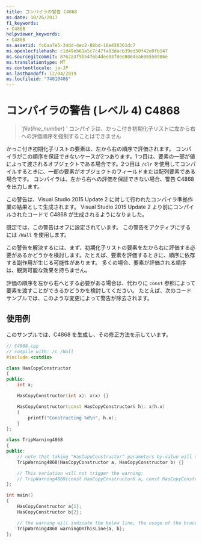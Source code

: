 ```yaml
---
title: コンパイラの警告 C4868
ms.date: 10/26/2017
f1_keywords:
- C4868
helpviewer_keywords:
- C4868
ms.assetid: fc6aa7e5-34dd-4ec2-88bd-16e430361dc7
ms.openlocfilehash: c1d49eb61a5c7c47fa83dacb39ed50f42e0fb147
ms.sourcegitcommit: 8762a3f9b5476b4dee03f0ee8064ea606550986e
ms.translationtype: MT
ms.contentlocale: ja-JP
ms.lasthandoff: 12/04/2019
ms.locfileid: "74810486"
---
```

# <a name="compiler-warning-level-4-c4868"></a>コンパイラの警告 (レベル 4) C4868

> '_file_(*line_number*) ' コンパイラは、かっこ付き初期化子リストに左から右への評価順序を強制することはできません

かっこ付き初期化子リストの要素は、左から右の順序で評価されます。 コンパイラがこの順序を保証できないケースが2つあります。1つ目は、要素の一部が値によって渡されるオブジェクトである場合です。2つ目は `/clr` を使用してコンパイルするときに、一部の要素がオブジェクトのフィールドまたは配列要素である場合です。 コンパイラは、左から右への評価を保証できない場合、警告 C4868 を出力します。

この警告は、Visual Studio 2015 Update 2 に対して行われたコンパイラ準拠作業の結果として生成されます。 Visual Studio 2015 Update 2 より前にコンパイルされたコードで C4868 が生成されるようになりました。

既定では、この警告はオフに設定されています。 この警告をアクティブにするには `/Wall` を使用します。

この警告を解決するには、まず、初期化子リストの要素を左から右に評価する必要があるかどうかを検討します。たとえば、要素を評価するときに、順序に依存する副作用が生じる可能性があります。 多くの場合、要素が評価される順序は、観測可能な効果を持ちません。

評価の順序を左から右へとする必要がある場合は、代わりに `const` 参照によって要素を渡すことができるかどうかを検討してください。 たとえば、次のコードサンプルでは、このような変更によって警告が除去されます。

## <a name="example"></a>使用例

このサンプルでは、C4868 を生成し、その修正方法を示しています。

```cpp
// C4868.cpp
// compile with: /c /Wall
#include <cstdio>

class HasCopyConstructor
{
public:
    int x;

    HasCopyConstructor(int x): x(x) {}

    HasCopyConstructor(const HasCopyConstructor& h): x(h.x)
    {
        printf("Constructing %d\n", h.x);
    }
};

class TripWarning4868
{
public:
    // note that taking "HasCopyConstructor" parameters by-value will trigger copy-construction.
    TripWarning4868(HasCopyConstructor a, HasCopyConstructor b) {}

    // This variation will not trigger the warning:
    // TripWarning4868(const HasCopyConstructor& a, const HasCopyConstructor& b) {}
};

int main()
{
    HasCopyConstructor a{1};
    HasCopyConstructor b{2};

    // the warning will indicate the below line, the usage of the braced initializer list.
    TripWarning4868 warningOnThisLine{a, b};
};
```